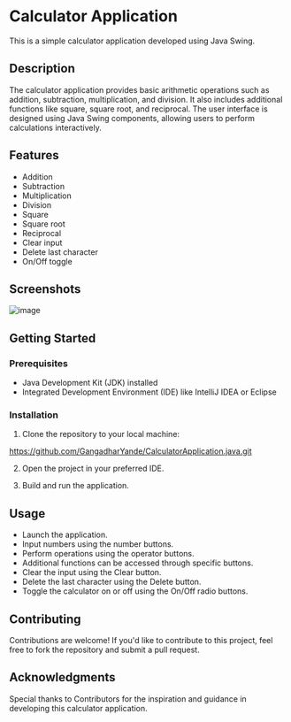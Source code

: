 # Calculator Application

This is a simple calculator application developed using Java Swing.

## Description

The calculator application provides basic arithmetic operations such as addition, subtraction, multiplication, and division. It also includes additional functions like square, square root, and reciprocal. The user interface is designed using Java Swing components, allowing users to perform calculations interactively.

## Features

- Addition
- Subtraction
- Multiplication
- Division
- Square
- Square root
- Reciprocal
- Clear input
- Delete last character
- On/Off toggle

## Screenshots

![image](https://github.com/GangadharYande/CalculatorApplication.java/assets/36783781/83e47987-aa47-434c-aec5-6419ad15472d)


## Getting Started

### Prerequisites

- Java Development Kit (JDK) installed
- Integrated Development Environment (IDE) like IntelliJ IDEA or Eclipse

### Installation

1. Clone the repository to your local machine:

  https://github.com/GangadharYande/CalculatorApplication.java.git


2. Open the project in your preferred IDE.

3. Build and run the application.

## Usage

- Launch the application.
- Input numbers using the number buttons.
- Perform operations using the operator buttons.
- Additional functions can be accessed through specific buttons.
- Clear the input using the Clear button.
- Delete the last character using the Delete button.
- Toggle the calculator on or off using the On/Off radio buttons.

## Contributing

Contributions are welcome! If you'd like to contribute to this project, feel free to fork the repository and submit a pull request.


## Acknowledgments

Special thanks to Contributors for the inspiration and guidance in developing this calculator application.
